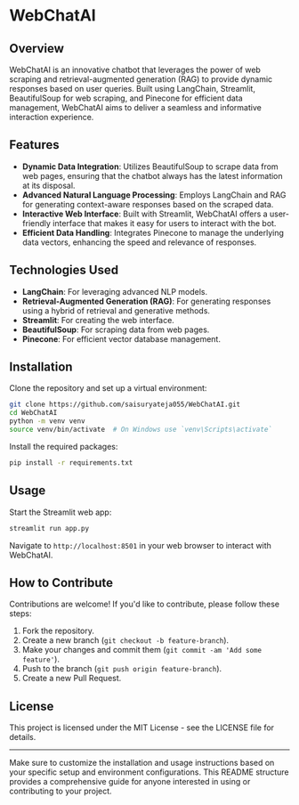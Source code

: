 

# WebChatAI

## Overview
WebChatAI is an innovative chatbot that leverages the power of web scraping and retrieval-augmented generation (RAG) to provide dynamic responses based on user queries. Built using LangChain, Streamlit, BeautifulSoup for web scraping, and Pinecone for efficient data management, WebChatAI aims to deliver a seamless and informative interaction experience.

## Features
- **Dynamic Data Integration**: Utilizes BeautifulSoup to scrape data from web pages, ensuring that the chatbot always has the latest information at its disposal.
- **Advanced Natural Language Processing**: Employs LangChain and RAG for generating context-aware responses based on the scraped data.
- **Interactive Web Interface**: Built with Streamlit, WebChatAI offers a user-friendly interface that makes it easy for users to interact with the bot.
- **Efficient Data Handling**: Integrates Pinecone to manage the underlying data vectors, enhancing the speed and relevance of responses.

## Technologies Used
- **LangChain**: For leveraging advanced NLP models.
- **Retrieval-Augmented Generation (RAG)**: For generating responses using a hybrid of retrieval and generative methods.
- **Streamlit**: For creating the web interface.
- **BeautifulSoup**: For scraping data from web pages.
- **Pinecone**: For efficient vector database management.

## Installation
Clone the repository and set up a virtual environment:

```bash
git clone https://github.com/saisuryateja055/WebChatAI.git
cd WebChatAI
python -m venv venv
source venv/bin/activate  # On Windows use `venv\Scripts\activate`
```

Install the required packages:

```bash
pip install -r requirements.txt
```

## Usage
Start the Streamlit web app:

```bash
streamlit run app.py
```

Navigate to `http://localhost:8501` in your web browser to interact with WebChatAI.

## How to Contribute
Contributions are welcome! If you'd like to contribute, please follow these steps:
1. Fork the repository.
2. Create a new branch (`git checkout -b feature-branch`).
3. Make your changes and commit them (`git commit -am 'Add some feature'`).
4. Push to the branch (`git push origin feature-branch`).
5. Create a new Pull Request.

## License
This project is licensed under the MIT License - see the LICENSE file for details.

---

Make sure to customize the installation and usage instructions based on your specific setup and environment configurations. This README structure provides a comprehensive guide for anyone interested in using or contributing to your project.
